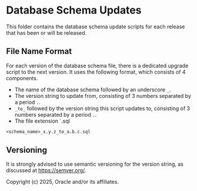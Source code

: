 # Database Schema Updates

This folder contains the database schema update scripts for each release that has been or will be released.

## File Name Format

For each version of the database schema file, there is a dedicated upgrade script to the next version. It uses the following format, which consists of 4 components.

- The name of the database schema followed by an underscore `_`.
- The version string to update from, consisting of 3 numbers separated by a period `.`.
- `_to_` followed by the version string this script updates to, consisting of 3 numbers separated by a period `.`.
- The file extension `.sql

```txt
<schema_name>_x.y.z_to_a.b.c.sql
```

## Versioning

It is strongly advised to use semantic versioning for the version string, as discussed at <https://semver.org/>.

Copyright (c) 2025, Oracle and/or its affiliates.
